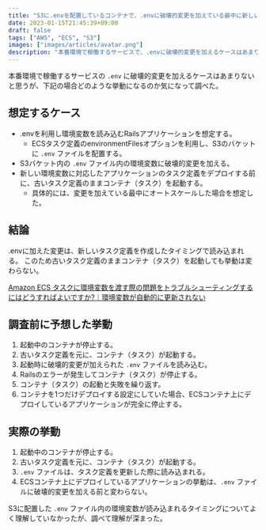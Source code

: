 ```yaml
---
title: "S3に.envを配置しているコンテナで、.envに破壊的変更を加えている最中に新しいコンテナが起動するとどうなるのか調べた"
date: 2023-01-15T21:45:39+09:00
draft: false
tags: ["AWS", "ECS", "S3"]
images: ["images/articles/avatar.png"]
description: "本番環境で稼働するサービスで、.envに破壊的変更を加えるケースはあまりないと思うが、下記の場合どのような挙動になるのか気になって調べた。結論として、.envに加えた変更は、新しいタスク定義を作成したタイミングで読み込まれる。このため古いタスク定義のままコンテナ（タスク）を起動しても挙動は変わらない。"
---
```


本番環境で稼働するサービスの `.env` に破壊的変更を加えるケースはあまりないと思うが、下記の場合どのような挙動になるのか気になって調べた。

## 想定するケース

- .envを利用し環境変数を読み込むRailsアプリケーションを想定する。
  - ECSタスク定義のenvironmentFilesオプションを利用し、S3のバケットに `.env` ファイルを配置する。
- S3バケット内の `.env` ファイル内の環境変数に破壊的変更を加える。
- 新しい環境変数に対応したアプリケーションのタスク定義をデプロイする前に、古いタスク定義のままコンテナ（タスク）を起動する。
  - 具体的には、変更を加えている最中にオートスケールした場合を想定した。

## 結論

.envに加えた変更は、新しいタスク定義を作成したタイミングで読み込まれる。
このため古いタスク定義のままコンテナ（タスク）を起動しても挙動は変わらない。

[Amazon ECS タスクに環境変数を渡す際の問題をトラブルシューティングするにはどうすればよいですか?｜環境変数が自動的に更新されない](https://aws.amazon.com/jp/premiumsupport/knowledge-center/ecs-task-environment-variables/#%E7%92%B0%E5%A2%83%E5%A4%89%E6%95%B0%E3%81%8C%E8%87%AA%E5%8B%95%E7%9A%84%E3%81%AB%E6%9B%B4%E6%96%B0%E3%81%95%E3%82%8C%E3%81%AA%E3%81%84)

## 調査前に予想した挙動

1. 起動中のコンテナが停止する。
2. 古いタスク定義を元に、コンテナ（タスク）が起動する。
3. 起動時に破壊的変更が加えられた `.env` ファイルを読み込む。
4. Railsのエラーが発生してコンテナ（タスク）が停止する。
5. コンテナ（タスク）の起動と失敗を繰り返す。
6. コンテナを1つだけデプロイする設定にしていた場合、ECSコンテナ上にデプロイしているアプリケーションが完全に停止する。

## 実際の挙動

1. 起動中のコンテナが停止する。
2. 古いタスク定義を元に、コンテナ（タスク）が起動する。
3. `.env` ファイルは、タスク定義を更新した際に読み込まれる。
4. ECSコンテナ上にデプロイしているアプリケーションの挙動は、`.env` ファイルに破壊的変更を加える前と変わらない。

S3に配置した `.env` ファイル内の環境変数が読み込まれるタイミングについてよく理解していなかったが、調べて理解が深まった。
